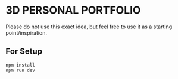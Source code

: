# 3D PERSONAL PORTFOLIO

Please do not use this exact idea, but feel free to use it as a starting point/inspiration.


## For Setup

```
npm install
npm run dev
```


